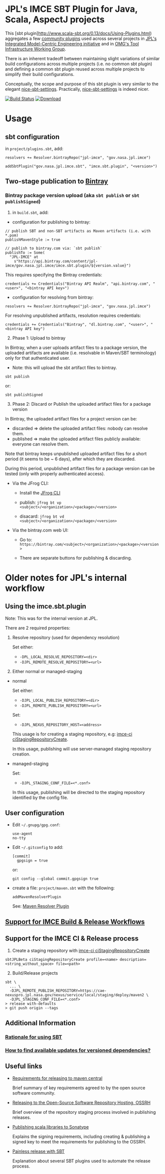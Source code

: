 # JPL's IMCE SBT Plugin for Java, Scala, AspectJ projects

This [sbt plugin]http://www.scala-sbt.org/0.13/docs/Using-Plugins.html) aggregates a few
 [community plugins](http://www.scala-sbt.org/0.13/docs/Community-Plugins.html) used across several projects in
 [JPL's Integrated Model-Centric Engineering initiative](https://github.com/JPL-IMCE) and in 
 [OMG's Tool Infrastructure Working Group](https://github.com/TIWG).

There is an inherent tradeoff between maintaining slight variations 
of similar build configurations across multiple projects (i.e. no common sbt plugin) and 
defining a common sbt plugin reused across multiple projects to simplify their build configurations.
  
Conceptually, the scope and purpose of this sbt plugin is very similar to the elegant
  [nice-sbt-settings](https://github.com/ohnosequences/nice-sbt-settings). 
  Practically, [nice-sbt-settings](https://github.com/ohnosequences/nice-sbt-settings) is indeed nicer.
  
[![Build Status](https://travis-ci.org/JPL-IMCE/imce.sbt.plugin.svg?branch=IMCEI-283)](https://travis-ci.org/JPL-IMCE/imce.sbt.plugin)
[ ![Download](https://api.bintray.com/packages/jpl-imce/gov.nasa.jpl.imce/imce.sbt.plugin/images/download.svg) ](https://bintray.com/jpl-imce/gov.nasa.jpl.imce/imce.sbt.plugin/_latestVersion)

# Usage

## sbt configuration

in `project/plugins.sbt`, add:

```
resolvers += Resolver.bintrayRepo("jpl-imce", "gov.nasa.jpl.imce")

addSbtPlugin("gov.nasa.jpl.imce.sbt", "imce.sbt.plugin", "<version>")
```

## Two-stage publication to [Bintray](https://bintray.com)

### Bintray package version upload (aka `sbt publish` or `sbt publishSigned`)

1) in `build.sbt`, add:

- configuration for publishing to bintray:

```
// publish SBT and non-SBT artifacts as Maven artifacts (i.e. with *.pom)
publishMavenStyle := true

// publish to bintray.com via: `sbt publish`
publishTo := Some(
  "JPL-IMCE" at
    s"https://api.bintray.com/content/jpl-imce/gov.nasa.jpl.imce/imce.sbt.plugin/${version.value}")
```

This requires specifying the Bintray credentials:

```
credentials += Credentials("Bintray API Realm", "api.bintray.com", "<user>", "<bintray API key>")
```

- configuration for resolving from bintray:

```
resolvers += Resolver.bintrayRepo("jpl-imce", "gov.nasa.jpl.imce")
```

For resolving unpublished artifacts, resolution requires credentials:

```
credentials += Credentials("Bintray", "dl.bintray.com", "<user>", "<bintray API key")
```

2) Phase 1: Upload to bintray

In Bintray, when a user uploads artifact files to a package version,
the uploaded artifacts are available (i.e. resolvable in Maven/SBT terminology)
only for that authenticated user.
 
- Note: this will upload the sbt artifact files to bintray.
 
```
sbt publish
```

or:

```
sbt publishSigned
```

3) Phase 2: Discard or Publish the uploaded artifact files for a package version

In Bintray, the uploaded artifact files for a project version can be:
 - discarded => delete the uploaded artifact files: nobody can resolve them. 
 - published => make the uploaded artifact files publicly available: everyone can resolve them.
  
Note that bintray keeps unpublished uploaded artifact files for 
a short period (it seems to be ~ 6 days), after which they are discarded.

During this period, unpublished artifact files for a package version
can be tested (only with properly authenticated access).

- Via the JFrog CLI:

  - Install the [JFrog CLI](https://www.jfrog.com/getcli/)

  - publish: `jfrog bt vp <subject>/<organization>/<package>/<version>`
  - disacard: `jfrog bt vd <subject>/<organization>/<package>/<version>`

- Via the bintray.com web UI:

  - Go to: `https://bintray.com/<subject>/<organization>/<package>/<version>`
  
  - There are separate buttons for publishing & discarding.
  

# Older notes for JPL's internal workflow

## Using the imce.sbt.plugin

Note: This was for the internal version at JPL.

There are 2 required properties:

1. Resolve repository (used for dependency resolution)

   Set either:
   - `-DPL_LOCAL_RESOLVE_REPOSITORY=<dir>`
   - `-DJPL_REMOTE_RESOLVE_REPOSITORY=<url>`

2. Either normal or managed-staging

  - normal

    Set either:
    - `-DJPL_LOCAL_PUBLISH_REPOSITORY=<dir>`
    - `-DJPL_REMOTE_PUBLISH_REPOSITORY=<url>`

    Set:
    - `-DJPL_NEXUS_REPOSITORY_HOST=<address>`

    This usage is for creating a staging repository, e.g:
    [imce-ci ciStagingRepositoryCreate](https://github.jpl.nasa.gov/imce/imce-ci#sbt-cistagingrepositorycreate-descriptionstring-filepath).

    In this usage, publishing will use server-managed staging repository creation.

  - managed-staging

    Set:
    - `-DJPL_STAGING_CONF_FILE=<*.conf>`

    In this usage, publishing will be directed to the staging repository identified by the config file.

## User configuration

  - Edit `~/.gnupg/gpg.conf`:

    ```
    use-agent
    no-tty
    ```

  - Edit `~/.gitconfig` to add:

    ```
    [commit]
	  gpgsign = true
    ```

    or:

    ```
    git config --global commit.gpgsign true
    ```

  - create a file: `project/maven.sbt` with the following:

     ```addMavenResolverPlugin```

    See: [Maven Resolver Plugin](http://www.scala-sbt.org/0.13/docs/sbt-0.13-Tech-Previews.html#Maven+resolver+plugin)

## [Support for IMCE Build & Release Workflows](doc/Workflows.md)

## Support for the IMCE CI & Release process

1. Create a staging repository with [imce-ci ciStagingRepositoryCreate](https://github.jpl.nasa.gov/imce/imce-ci#sbt-cistagingrepositorycreate-descriptionstring-filepath)

  ```
  sbtJPLBeta ciStagingRepositoryCreate profile=<name> description=<string_without_space> file=<path>
  ```

2. Build/Release projects

  ```
  sbt \
    ... \
    -DJPL_REMOTE_PUBLISH_REPOSITORY=https://cae-nexuspro.jpl.nasa.gov/nexus/service/local/staging/deploy/maven2 \
    -DJPL_STAGING_CONF_FILE=<*.conf>
  > release with-defaults
  > git push origin --tags
  ```

## Additional Information

### [Rationale for using SBT](doc/Evaluation.md)

### [How to find available updates for versioned dependencies?](doc/DependencyUpdates.md)

## Useful links

- [Requirements for releasing to maven central](http://central.sonatype.org/pages/requirements.html)

  Brief summary of key requirements agreed to by the open source software community.

- [Releasing to the Open-Source Software Repository Hosting, OSSRH](http://central.sonatype.org/pages/releasing-the-deployment.html)

  Brief overview of the repository staging process involved in publishing releases.

- [Publishing scala libraries to Sonatype](http://www.loftinspace.com.au/blog/publishing-scala-libraries-to-sonatype.html)

  Explains the signing requirements, including creating & publishing a signed key to meet the requirements for publishing to the OSSRH.

- [Painless release with SBT](http://blog.byjean.eu/2015/07/10/painless-release-with-sbt.html)

  Explanation about several SBT plugins used to automate the release process.

